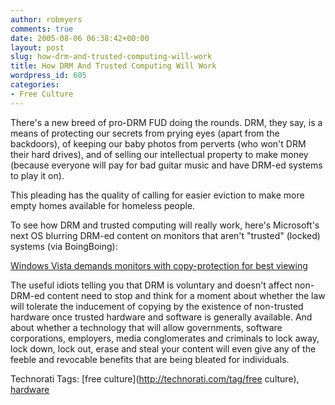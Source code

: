 ```yaml
---
author: robmyers
comments: true
date: 2005-08-06 06:38:42+00:00
layout: post
slug: how-drm-and-trusted-computing-will-work
title: How DRM And Trusted Computing Will Work
wordpress_id: 605
categories:
- Free Culture
---
```


  
There's a new breed of pro-DRM FUD doing the rounds. DRM, they say, is a means of protecting our secrets from prying eyes (apart from the backdoors), of keeping our baby photos from perverts (who won't DRM their hard drives), and of selling our intellectual property to make money (because everyone will pay for bad guitar music and have DRM-ed systems to play it on).  


  
This pleading has the quality of calling for easier eviction to make more empty homes available for homeless people.  


  
To see how DRM and trusted computing will really work, here's Microsoft's next OS blurring DRM-ed content on monitors that aren't "trusted" (locked) systems (via BoingBoing):  


  
[Windows Vista demands monitors with copy-protection for best viewing](http://www.boingboing.net/2005/08/04/windows_vista_demand.html)  


  
The useful idiots telling you that DRM is voluntary and doesn't affect non-DRM-ed content need to stop and think for a moment about whether the law will tolerate the inducement of copying by the existence of non-trusted hardware once trusted hardware and software is generally available. And about whether a technology that will allow governments, software corporations, employers, media conglomerates and criminals to lock away, lock down, lock out, erase and steal your content will even give any of the feeble and revocable benefits that are being bleated for individuals.  


  


Technorati Tags: [free culture](http://technorati.com/tag/free culture), [hardware](http://technorati.com/tag/hardware)

  


